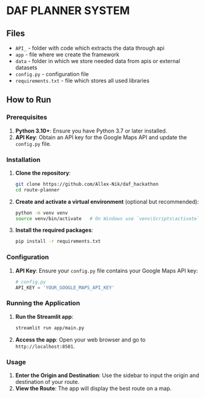 # DAF PLANNER SYSTEM

## Files

- `API_` - folder with code which extracts the data through api
- `app` - file where we create the framework
- `data` - folder in which we store needed data from apis or external datasets
- `config.py` - configuration file
- `requirements.txt` - file which stores all used libraries 

## How to Run

### Prerequisites

1. **Python 3.10+**: Ensure you have Python 3.7 or later installed.
2. **API Key**: Obtain an API key for the Google Maps API and update the `config.py` file.

### Installation

1. **Clone the repository**:
    ```bash
    git clone https://github.com/Allex-Nik/daf_hackathon
    cd route-planner
    ```

2. **Create and activate a virtual environment** (optional but recommended):
    ```bash
    python -m venv venv
    source venv/bin/activate   # On Windows use `venv\Scripts\activate`
    ```

3. **Install the required packages**:
    ```bash
    pip install -r requirements.txt
    ```

### Configuration

1. **API Key**: Ensure your `config.py` file contains your Google Maps API key:
    ```python
    # config.py
    API_KEY = 'YOUR_GOOGLE_MAPS_API_KEY'
    ```

### Running the Application

1. **Run the Streamlit app**:
    ```bash
    streamlit run app/main.py  
    ```

2. **Access the app**: Open your web browser and go to `http://localhost:8501`.

### Usage

1. **Enter the Origin and Destination**: Use the sidebar to input the origin and destination of your route.
2. **View the Route**: The app will display the best route on a map.
